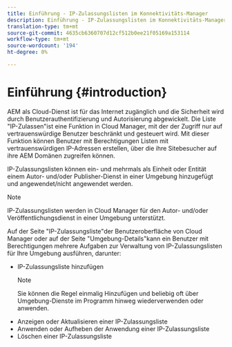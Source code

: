 ```yaml
---
title: Einführung - IP-Zulassungslisten im Konnektivitäts-Manager
description: Einführung - IP-Zulassungslisten im Konnektivitäts-Manager
translation-type: tm+mt
source-git-commit: 4635cb6360707d12cf512b0ee21f05169a153114
workflow-type: tm+mt
source-wordcount: '194'
ht-degree: 0%

---
```



# Einführung {#introduction}

AEM als Cloud-Dienst ist für das Internet zugänglich und die Sicherheit wird durch Benutzerauthentifizierung und Autorisierung abgewickelt. Die Liste &quot;IP-Zulassen&quot;ist eine Funktion in Cloud Manager, mit der der Zugriff nur auf vertrauenswürdige Benutzer beschränkt und gesteuert wird. Mit dieser Funktion können Benutzer mit Berechtigungen Listen mit vertrauenswürdigen IP-Adressen erstellen, über die ihre Sitebesucher auf ihre AEM Domänen zugreifen können.

IP-Zulassungslisten können ein- und mehrmals als Einheit oder Entität einem Autor- und/oder Publisher-Dienst in einer Umgebung hinzugefügt und angewendet/nicht angewendet werden.

>[!NOTE]
>IP-Zulassungslisten werden in Cloud Manager für den Autor- und/oder Veröffentlichungsdienst in einer Umgebung unterstützt.

Auf der Seite &quot;IP-Zulassungsliste&quot;der Benutzeroberfläche von Cloud Manager oder auf der Seite &quot;Umgebung-Details&quot;kann ein Benutzer mit Berechtigungen mehrere Aufgaben zur Verwaltung von IP-Zulassungslisten für Ihre Umgebung ausführen, darunter:

* IP-Zulassungsliste hinzufügen
   >[!NOTE]
   > Sie können die Regel einmalig Hinzufügen und beliebig oft über Umgebung-Dienste im Programm hinweg wiederverwenden oder anwenden.
* Anzeigen oder Aktualisieren einer IP-Zulassungsliste
* Anwenden oder Aufheben der Anwendung einer IP-Zulassungsliste
* Löschen einer IP-Zulassungsliste